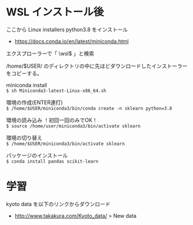 # WSL インストール後

ここから Linux installers python3.8 をインストール  
- https://docs.conda.io/en/latest/miniconda.html  


エクスプローラーで「 \\wsl$ 」と検索  
  
/home/$USER/ のディレクトリの中に先ほどダウンロードしたインストーラーをコピーする。  
  
miniconda install  
```$ sh Miniconda3-latest-Linux-x86_64.sh```
  
環境の作成(ENTER連打)  
```$ /home/$USER/miniconda3/bin/conda create -n sklearn python=3.8```
 
  
環境の読み込み ！初回一回のみでOK！  
```$ source /home/user/miniconda3/bin/activate sklearn```
  
環境の切り替え  
```$ /home/$USER/miniconda3/bin/activate sklearn```

パッケージのインストール  
```$ conda install pandas scikit-learn```


# 学習

kyoto data を以下のリンクからダウンロード  
- http://www.takakura.com/Kyoto_data/ > New data